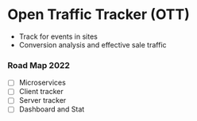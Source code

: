 # Open Traffic Tracker (OTT)

 * Track for events in sites
 * Conversion analysis and effective sale traffic
 
### Road Map 2022
 * [ ] Microservices
 * [ ] Client tracker
 * [ ] Server tracker
 * [ ] Dashboard and Stat
